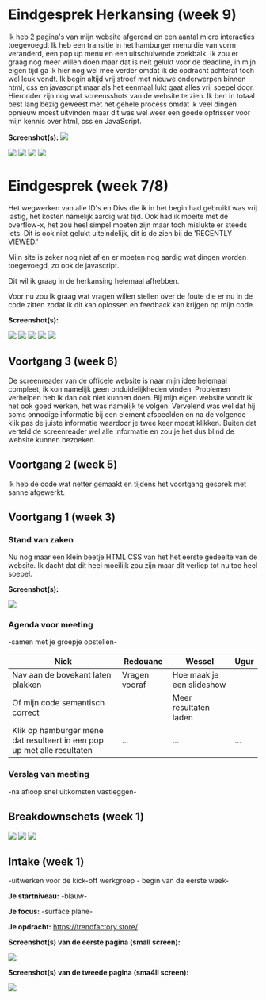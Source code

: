 # Eindgesprek Herkansing (week 9)
  Ik heb 2 pagina's van mijn website afgerond en een aantal micro interacties toegevoegd. Ik heb een transitie in het hamburger menu die van vorm veranderd, een pop up menu en een uitschuivende zoekbalk. Ik zou er graag nog meer willen doen maar dat is neit gelukt voor de deadline, in mijn eigen tijd ga ik hier nog wel mee verder omdat ik de opdracht achteraf toch wel leuk vondt. Ik begin altijd vrij stroef met nieuwe onderwerpen binnen html, css en javascript maar als het eenmaal lukt gaat alles vrij soepel door. Hieronder zijn nog wat screensshots van de website te zien. Ik ben in totaal best lang bezig geweest met het gehele process omdat ik veel dingen opnieuw moest uitvinden maar dit was wel weer een goede opfrisser voor mijn kennis over html, css en JavaScript.

  **Screenshot(s):**
  <img src="images/menu.JPG">

  <img src="images/zoekbalk.JPG">

  <img src="images/product-pagina1.JPG">

  <img src="images/product-pagina2.JPG">

  <img src="images/footer.JPG">





# Eindgesprek (week 7/8)

Het wegwerken van alle ID's en Divs die ik in het begin had gebruikt was vrij lastig, het kosten namelijk aardig wat tijd. Ook had ik moeite met de overflow-x, het zou heel simpel moeten zijn maar toch mislukte er steeds iets. Dit is ook niet gelukt uiteindelijk, dit is de zien bij de 'RECENTLY VIEWED.'

Mijn site is zeker nog niet af en er moeten nog aardig wat dingen worden toegevoegd, zo ook de javascript.

Dit wil ik graag in de herkansing helemaal afhebben.

Voor nu zou ik graag wat vragen willen stellen over de foute die er nu in de code zitten zodat ik dit kan oplossen en feedback kan krijgen op mijn code.

**Screenshot(s):**

<img src="images/screen1.JPG">

<img src="images/screen2.JPG">

<img src="images/screen3.JPG">

<img src="images/screen4.JPG">

<img src="images/screen5.JPG">





## Voortgang 3 (week 6)
 De screenreader van de officele website is naar mijn idee helemaal compleet, ik kon namelijk geen onduidelijkheden vinden. Problemen verhelpen heb ik dan ook niet kunnen doen. Bij mijn eigen website vondt ik het ook goed werken, het was namelijk te volgen. Vervelend was wel dat hij soms onnodige informatie bij een element afspeelden en na de volgende klik pas de juiste informatie waardoor je twee keer moest klikken. Buiten dat verteld de screenreader wel alle informatie en zou je het dus blind de website kunnen bezoeken.



## Voortgang 2 (week 5)

Ik heb de code wat netter gemaakt en tijdens het voortgang gesprek met sanne afgewerkt.



## Voortgang 1 (week 3)

### Stand van zaken

Nu nog maar een klein beetje HTML CSS van het het eerste gedeelte van de website. Ik dacht dat dit heel moeilijk zou zijn maar dit verliep tot nu toe heel soepel.

**Screenshot(s):**

<img src="images/tot-nu-toe.JPG">

### Agenda voor meeting

-samen met je groepje opstellen-

| Nick     | Redouane         | Wessel    | Ugur        |
| ---            | ---                | ---          | ---              |
| Nav aan de bovekant laten plakken  |Vragen vooraf             | Hoe maak je een slideshow |   |
|Of mijn code semantisch correct| | Meer resultaten laden
|Klik op hamburger mene dat resulteert in een pop up met alle resultaten| ...                | ...          | ...              |

### Verslag van meeting

-na afloop snel uitkomsten vastleggen-



## Breakdownschets (week 1)

<img src="images/hoofdstructuur.jpg">
<img src="images/detail1.jpg">
<img src="images/details2.jpg">



## Intake (week 1)
-uitwerken voor de kick-off werkgroep - begin van de eerste week-

**Je startniveau:** -blauw-

**Je focus:** -surface plane-

**Je opdracht:** https://trendfactory.store/

**Screenshot(s) van de eerste pagina (small screen):**

<img src="images/trendfactory_home.JPG">

**Screenshot(s) van de tweede pagina (sma4ll screen):**

<img src="images/trendfactory_productpage.JPG">
